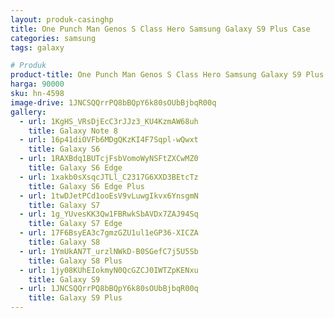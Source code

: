 ```yaml
---
layout: produk-casinghp
title: One Punch Man Genos S Class Hero Samsung Galaxy S9 Plus Case
categories: samsung
tags: galaxy

# Produk
product-title: One Punch Man Genos S Class Hero Samsung Galaxy S9 Plus Case
harga: 90000
sku: hn-4598
image-drive: 1JNCSQQrrPQ8bBQpY6k80sOUbBjbqR00q
gallery:
  - url: 1KgHS_VRsDjEcC3rJJz3_KU4KzmAW68uh
    title: Galaxy Note 8
  - url: 16p41diOVFb6MDgQKzKI4F7Sqpl-wQwxt
    title: Galaxy S6
  - url: 1RAXBdq1BUTcjFsbVomoWyNSFtZXCwMZ0
    title: Galaxy S6 Edge
  - url: 1xakb0sXsqcJTLl_C2317G6XXD3BEtcTz
    title: Galaxy S6 Edge Plus
  - url: 1twDJetPCd1ooEsV9vLuwgIkvx6YnsgmN
    title: Galaxy S7
  - url: 1g_YUvesKK3Qw1FBRwkSbAVDx7ZAJ94Sq
    title: Galaxy S7 Edge
  - url: 17F6BsyEA3c7gmzGZU1ul1eGP36-XICZA
    title: Galaxy S8
  - url: 1YmUkAN7T_urzlNWkD-B0SGefC7j5U5Sb
    title: Galaxy S8 Plus
  - url: 1jy08KUhEIokmyN0QcGZCJ0IWTZpKENxu
    title: Galaxy S9
  - url: 1JNCSQQrrPQ8bBQpY6k80sOUbBjbqR00q
    title: Galaxy S9 Plus
---
```

